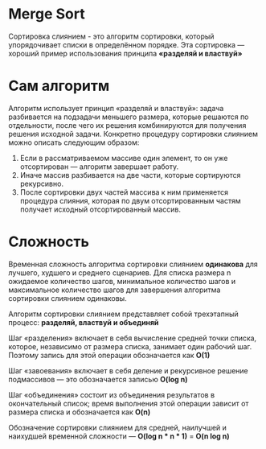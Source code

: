 # Merge Sort
Сортировка слиянием  - это алгоритм сортировки, который упорядочивает списки в определённом порядке. Эта сортировка — хороший пример использования принципа **«разделяй и властвуй»**

# Сам алгоритм
Алгоритм использует принцип «разделяй и властвуй»: задача разбивается на подзадачи меньшего размера, которые решаются по отдельности, после чего их решения комбинируются для получения решения исходной задачи. Конкретно процедуру сортировки слиянием можно описать следующим образом:
1.  Если в рассматриваемом массиве один элемент, то он уже отсортирован — алгоритм завершает работу.
2.  Иначе массив разбивается на две части, которые сортируются рекурсивно.
3.  После сортировки двух частей массива к ним применяется процедура слияния, которая по двум отсортированным частям получает исходный отсортированный массив.
# Сложность
Временная сложность алгоритма сортировки слиянием **одинакова** для лучшего, худшего и среднего сценариев. Для списка размера n ожидаемое количество шагов, минимальное количество шагов и максимальное количество шагов для завершения алгоритма сортировки слиянием одинаковы.

Алгоритм сортировки слиянием представляет собой трехэтапный процесс: **разделяй, властвуй и объединяй**

Шаг «разделения» включает в себя вычисление средней точки списка, которое, независимо от размера списка, занимает один рабочий шаг. Поэтому запись для этой операции обозначается как **O(1)**

Шаг «завоевания» включает в себя деление и рекурсивное решение подмассивов — это обозначается записью **O(log n)**

Шаг «объединения» состоит из объединения результатов в окончательный список; время выполнения этой операции зависит от размера списка и обозначается как **O(n)**

Обозначение сортировки слиянием для средней, наилучшей и наихудшей временной сложности — **O(log n * n * 1)** = **O(n log n)** 